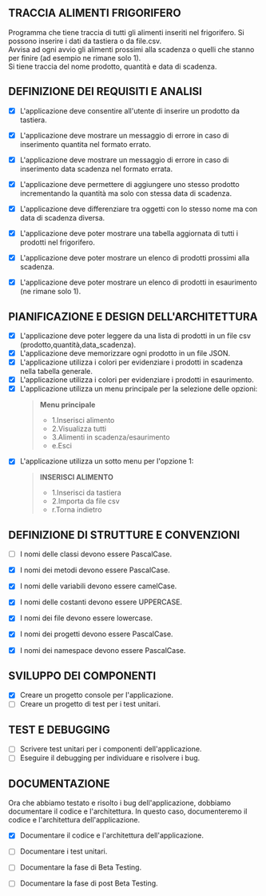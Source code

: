 ## TRACCIA ALIMENTI FRIGORIFERO

Programma che tiene traccia di tutti gli alimenti inseriti nel frigorifero. Si possono inserire i dati da tastiera o da file.csv.  
Avvisa ad ogni avvio gli alimenti prossimi alla scadenza o quelli che stanno per finire (ad esempio ne rimane solo 1).  
Si tiene traccia del nome prodotto, quantità e data di scadenza.

## DEFINIZIONE DEI REQUISITI E ANALISI

- [x] L'applicazione deve consentire all'utente di inserire un prodotto da tastiera.
- [x] L'applicazione deve mostrare un messaggio di errore in caso di inserimento quantita nel formato errato.
- [x] L'applicazione deve mostrare un messaggio di errore in caso di inserimento data scadenza nel formato errata.
- [x] L'applicazione deve permettere di aggiungere uno stesso prodotto incrementando la quantità ma solo con stessa data di scadenza.
- [x] L'applicazione deve differenziare tra oggetti con lo stesso nome ma con data di scadenza diversa.
- [x] L'applicazione deve poter mostrare una tabella aggiornata di tutti i prodotti nel frigorifero.
- [x] L'applicazione deve poter mostrare un elenco di prodotti prossimi alla scadenza.
- [x] L'applicazione deve poter mostrare un elenco di prodotti in esaurimento (ne rimane solo 1).


## PIANIFICAZIONE E DESIGN DELL'ARCHITETTURA

- [x] L'applicazione deve poter leggere da una lista di prodotti in un file csv (prodotto,quantità,data_scadenza).
- [x] L'applicazione deve memorizzare ogni prodotto in un file JSON.
- [x] L'applicazione utilizza i colori per evidenziare i prodotti in scadenza nella tabella generale.
- [x] L'applicazione utilizza i colori per evidenziare i prodotti in esaurimento.
- [x] L'applicazione utilizza un menu principale per la selezione delle opzioni:
    >  **Menu principale**
    > - 1.Inserisci alimento
    > - 2.Visualizza tutti 
    > - 3.Alimenti in scadenza/esaurimento
    > - e.Esci
- [x] L'applicazione utilizza un sotto menu per l'opzione 1:
    > **INSERISCI ALIMENTO**
    > - 1.Inserisci da tastiera
    > - 2.Importa da file csv
    > - r.Torna indietro

## DEFINIZIONE DI STRUTTURE E CONVENZIONI

- [ ] I nomi delle classi devono essere PascalCase.
- [x] I nomi dei metodi devono essere PascalCase.
- [x] I nomi delle variabili devono essere camelCase.
- [x] I nomi delle costanti devono essere UPPERCASE.
- [x] I nomi dei file devono essere lowercase.
- [x] I nomi dei progetti devono essere PascalCase.
- [x] I nomi dei namespace devono essere PascalCase.


## SVILUPPO DEI COMPONENTI

- [x] Creare un progetto console per l'applicazione.
- [ ] Creare un progetto di test per i test unitari.

## TEST E DEBUGGING

- [ ] Scrivere test unitari per i componenti dell'applicazione.
- [ ] Eseguire il debugging per individuare e risolvere i bug.

## DOCUMENTAZIONE

Ora che abbiamo testato e risolto i bug dell'applicazione, dobbiamo documentare il codice e l'architettura.
In questo caso, documenteremo il codice e l'architettura dell'applicazione.
- [x] Documentare il codice e l'architettura dell'applicazione.
- [ ] Documentare i test unitari.
- [ ] Documentare la fase di Beta Testing.

- [ ] Documentare la fase di post Beta Testing.